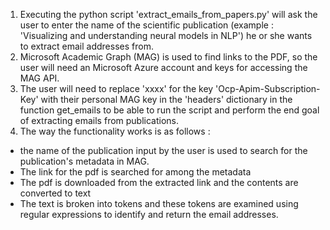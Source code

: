1. Executing the python script 'extract_emails_from_papers.py' will ask the user to enter the name of the scientific publication (example : 'Visualizing and understanding neural models in NLP') he or she wants to extract email addresses from. 
2. Microsoft Academic Graph (MAG) is used to find links to the PDF, so the user will need an Microsoft Azure account and keys for accessing the MAG API.
3. The user will need to replace 'xxxx' for the key 'Ocp-Apim-Subscription-Key' with their personal MAG key in the 'headers' dictionary in the function get_emails to be able to run the script and perform the end goal of extracting emails from publications.
4. The way the functionality works is as follows :
* the name of the publication input by the user is used to search for the publication's metadata in MAG.
* The link for the pdf is searched for among the metadata
* The pdf is downloaded from the extracted link and the contents are converted to text
* The text is broken into tokens and these tokens are examined using regular expressions to identify and return the email addresses.
  
